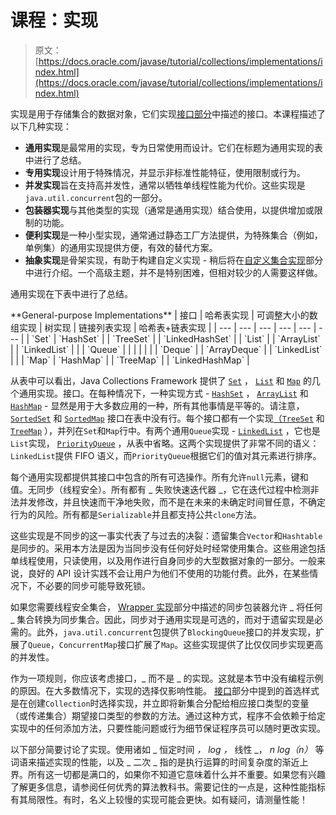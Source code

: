 # 课程：实现

> 原文： [https://docs.oracle.com/javase/tutorial/collections/implementations/index.html](https://docs.oracle.com/javase/tutorial/collections/implementations/index.html)

实现是用于存储集合的数据对象，它们实现[接口部分](../interfaces/index.html)中描述的接口。本课程描述了以下几种实现：

*   **通用实现**是最常用的实现，专为日常使用而设计。它们在标题为通用实现的表中进行了总结。
*   **专用实现**设计用于特殊情况，并显示非标准性能特征，使用限制或行为。
*   **并发实现**旨在支持高并发性，通常以牺牲单线程性能为代价。这些实现是`java.util.concurrent`包的一部分。
*   **包装器实现**与其他类型的实现（通常是通用实现）结合使用，以提供增加或限制的功能。
*   **便利实现**是一种小型实现，通常通过静态工厂方法提供，为特殊集合（例如，单例集）的通用实现提供方便，有效的替代方案。
*   **抽象实现**是骨架实现，有助于构建自定义实现 - 稍后将在[自定义集合实现](../custom-implementations/index.html)部分中进行介绍。一个高级主题，并不是特别困难，但相对较少的人需要这样做。

通用实现在下表中进行了总结。

<caption id="General-purpose-implementations">**General-purpose Implementations**</caption>
| 接口 | 哈希表实现 | 可调整大小的数组实现 | 树实现 | 链接列表实现 | 哈希表+链表实现 |
| --- | --- | --- | --- | --- | --- |
| `Set` | `HashSet` |  | `TreeSet` |  | `LinkedHashSet` |
| `List` |  | `ArrayList` |  | `LinkedList` |  |
| `Queue` |  |  |  |  |  |
| `Deque` |  | `ArrayDeque` |  | `LinkedList` |  |
| `Map` | `HashMap` |  | `TreeMap` |  | `LinkedHashMap` |

从表中可以看出，Java Collections Framework 提供了 [`Set`](https://docs.oracle.com/javase/8/docs/api/java/util/Set.html) ， [`List`](https://docs.oracle.com/javase/8/docs/api/java/util/List.html) 和 [`Map`](https://docs.oracle.com/javase/8/docs/api/java/util/Map.html) 的几个通用实现。接口。在每种情况下，一种实现方式 - [`HashSet`](https://docs.oracle.com/javase/8/docs/api/java/util/HashSet.html) ， [`ArrayList`](https://docs.oracle.com/javase/8/docs/api/java/util/ArrayList.html) 和 [`HashMap`](https://docs.oracle.com/javase/8/docs/api/java/util/HashMap.html) - 显然是用于大多数应用的一种，所有其他事情是平等的。请注意， [`SortedSet`](https://docs.oracle.com/javase/8/docs/api/java/util/SortedSet.html) 和 [`SortedMap`](https://docs.oracle.com/javase/8/docs/api/java/util/SortedMap.html) 接口在表中没有行。每个接口都有一个实现[（`TreeSet`](https://docs.oracle.com/javase/8/docs/api/java/util/TreeSet.html) 和 [`TreeMap`](https://docs.oracle.com/javase/8/docs/api/java/util/TreeMap.html) ），并列在`Set`和`Map`行中。有两个通用`Queue`实现 - [`LinkedList`](https://docs.oracle.com/javase/8/docs/api/java/util/LinkedList.html) ，它也是`List`实现， [`PriorityQueue`](https://docs.oracle.com/javase/8/docs/api/java/util/PriorityQueue.html) ，从表中省略。这两个实现提供了非常不同的语义：`LinkedList`提供 FIFO 语义，而`PriorityQueue`根据它们的值对其元素进行排序。

每个通用实现都提供其接口中包含的所有可选操作。所有允许`null`元素，键和值。无同步（线程安全）。所有都有 _ 失败快速迭代器 _，它在迭代过程中检测非法并发修改，并且快速而干净地失败，而不是在未来的未确定时间冒任意，不确定行为的风险。所有都是`Serializable`并且都支持公共`clone`方法。

这些实现是不同步的这一事实代表了与过去的决裂：遗留集合`Vector`和`Hashtable`是同步的。采用本方法是因为当同步没有任何好处时经常使用集合。这些用途包括单线程使用，只读使用，以及用作进行自身同步的大型数据对象的一部分。一般来说，良好的 API 设计实践不会让用户为他们不使用的功能付费。此外，在某些情况下，不必要的同步可能导致死锁。

如果您需要线程安全集合， [Wrapper 实现](wrapper.html)部分中描述的同步包装器允许 _ 将任何 _ 集合转换为同步集合。因此，同步对于通用实现是可选的，而对于遗留实现是必需的。此外，`java.util.concurrent`包提供了`BlockingQueue`接口的并发实现，扩展了`Queue`，`ConcurrentMap`接口扩展了`Map`。这些实现提供了比仅仅同步实现更高的并发性。

作为一项规则，你应该考虑接口，_ 而不是 _ 的实现。这就是本节中没有编程示例的原因。在大多数情况下，实现的选择仅影响性能。 [接口](../interfaces/index.html)部分中提到的首选样式是在创建`Collection`时选择实现，并立即将新集合分配给相应接口类型的变量（或传递集合）期望接口类型的参数的方法。通过这种方式，程序不会依赖于给定实现中的任何添加方法，只要性能问题或行为细节保证程序员可以随时更改实现。

以下部分简要讨论了实现。使用诸如 _ 恒定时间 _， _log_ ，_ 线性 _， _n log（n）_ 等词语来描述实现的性能，以及 _ 二次 _ 指的是执行运算的时间复杂度的渐近上界。所有这一切都是满口的，如果你不知道它意味着什么并不重要。如果您有兴趣了解更多信息，请参阅任何优秀的算法教科书。需要记住的一点是，这种性能指标有其局限性。有时，名义上较慢的实现可能会更快。如有疑问，请测量性能！